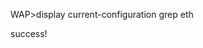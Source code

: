 WAP>display current-configuration grep eth 
<WPS X_HW_ConfigMethod="PushButton" DevicePassword="" X_HW_PinGenerator="AP" ConfigMethodsSupported="PushButton Label" Enable="1" UUID="d68327f0-732d-11be-98ab-c0f6c2371ed6" DeviceName="" X_HW_WPSRegistrationState="Stop"/>
<WPS X_HW_ConfigMethod="PushButton" DevicePassword="" X_HW_PinGenerator="AP" ConfigMethodsSupported="PushButton Label" Enable="1" UUID="d68327f0-732d-11be-98ab-c0f6c2371ed6" DeviceName="" X_HW_WPSRegistrationState="Stop"/>
<WPS X_HW_ConfigMethod="PushButton" DevicePassword="" X_HW_PinGenerator="AP" ConfigMethodsSupported="PushButton Label" Enable="0" UUID="d68327f0-732d-11be-98ab-c0f6c2371ed6" DeviceName="" X_HW_WPSRegistrationState="Stop"/>
<WPS X_HW_ConfigMethod="PushButton" DevicePassword="" X_HW_PinGenerator="AP" ConfigMethodsSupported="PushButton Label" Enable="0" UUID="d68327f0-732d-11be-98ab-c0f6c2371ed6" DeviceName="" X_HW_WPSRegistrationState="Stop"/>
<WPS X_HW_ConfigMethod="Lable" DevicePassword="" X_HW_PinGenerator="AP" Enable="0" ConfigMethodsEnabled="Lable" SetupLock="0" X_HW_WPSRegistrationState="Stop" X_HW_TimeOut="120" ConfigMethodsSupported="PushButton Lable" DeviceName="HG8145V5" UUID="d68327f0-732d-11be-98ab-c0f6c2371ed6" Version="16" SetupLockedState="Unlocked" ConfigurationState="Configured" LastConfigurationError="NoError" RegistrarNumberOfEntries="0" RegistrarEstablished="0" WPSConfigMethodsEnabled="PIN" WPSConfigMethodsSupported="PushButton,PIN" X_HW_APPinEnable="0" X_TTG_PBC="0" X_HW_APPINTIMEOUT="0" X_HW_WPSSTATUS=""/>
<WPS X_HW_ConfigMethod="Lable" DevicePassword="" X_HW_PinGenerator="AP" Enable="0" ConfigMethodsEnabled="Lable" SetupLock="0" X_HW_WPSRegistrationState="Stop" X_HW_TimeOut="120" ConfigMethodsSupported="PushButton Lable" DeviceName="HG8145V5" UUID="d68327f0-732d-11be-98ab-c0f6c2371ed6" Version="16" SetupLockedState="Unlocked" ConfigurationState="Configured" LastConfigurationError="NoError" RegistrarNumberOfEntries="0" RegistrarEstablished="0" WPSConfigMethodsEnabled="PIN" WPSConfigMethodsSupported="PushButton,PIN" X_HW_APPinEnable="0" X_TTG_PBC="0" X_HW_APPINTIMEOUT="0" X_HW_WPSSTATUS=""/>
<LANEthernetInterfaceConfigInstance InstanceID="1" Enable="1" Status="" Name="eth0:1" MACAddress="" MACAddressControlEnabled="0" MaxBitRate="Auto" DuplexMode="Auto" X_HW_L3Enable="1" Alias="cpe-1" X_HW_Mode="0" X_HW_VLAN="" X_HW_MultiCastVlanAct="0" X_HW_MultiCastVlan="1" X_TR181_MaxBitRate="-1">
<LANEthernetInterfaceConfigInstance InstanceID="2" Enable="1" Status="" Name="eth0:2" MACAddress="" MACAddressControlEnabled="0" MaxBitRate="Auto" DuplexMode="Auto" X_HW_L3Enable="1" Alias="cpe-2" X_HW_Mode="0" X_HW_VLAN="" X_HW_MultiCastVlanAct="0" X_HW_MultiCastVlan="1" X_TR181_MaxBitRate="-1">
<LANEthernetInterfaceConfigInstance InstanceID="3" Enable="1" Status="" Name="eth0:3" MACAddress="" MACAddressControlEnabled="0" MaxBitRate="Auto" DuplexMode="Auto" X_HW_L3Enable="1" Alias="cpe-3" X_HW_Mode="0" X_HW_VLAN="" X_HW_MultiCastVlanAct="0" X_HW_MultiCastVlan="1" X_TR181_MaxBitRate="-1">
<LANEthernetInterfaceConfigInstance InstanceID="4" Enable="1" Status="" Name="eth0:4" MACAddress="" MACAddressControlEnabled="0" MaxBitRate="Auto" DuplexMode="Auto" X_HW_L3Enable="1" Alias="cpe-4" X_HW_Mode="0" X_HW_VLAN="" X_HW_MultiCastVlanAct="0" X_HW_MultiCastVlan="1" X_TR181_MaxBitRate="-1">
<VoiceProfileInstance InstanceID="1" Name="" SignalingProtocol="SIP" Region="MX" DTMFMethod="InBand" DigitMap="" X_HW_DigitMapMatchMode="Min" X_HW_PortName="" X_HW_OverseaVer="0" X_HW_HowlerSendFlag="1" DigitMapEnable="1" Enable="Enabled" X_HW_KeepTransferActivePeriod="0" X_HW_ServerType="">
<Extend HeartBeatTimer="600" HeartBeatRetransTimer="60" HeartBeatRetransTimes="3" MWDBaseTime="0" MWD="60" CallholdTimer="600" Topversion="2" ProfileNego="0" ProfileIndex="0" ProfileName="" MgcSwitchMethod="SupportSwitch" PortFilterFlag="1" PortFilterTime="5" DisconnectToneType="BusyTone" DigitMapAutoMatchEnable="1" SoftwareParameters=""/>
<FaxT38 Enable="0" BitRate="0" TCFMethod="Network" HighSpeedRedundancy="3" LowSpeedRedundancy="3" X_HW_PortAdd2="0" X_HW_NegoAcceptWhenDisabled="0"/>
<CallingFeatures CallerIDEnable="1" CallerIDNameEnable="0" CallerIDName="" CallWaitingEnable="1" CallForwardUnconditionalEnable="0" CallForwardUnconditionalNumber="" CallForwardOnBusyEnable="0" CallForwardOnBusyNumber="" CallForwardOnNoAnswerEnable="0" CallForwardOnNoAnswerNumber="" CallForwardOnNoAnswerRingCount="10" CallTransferEnable="1" MWIEnable="1" X_HW_MWIMode="Deferred" X_HW_HotlineEnable="0" X_HW_HotlineNumber="" X_HW_HotlineTimer="5" X_HW_3WayEnable="1" X_HW_CallHoldEnable="1" X_HW_ConferenceEnable="1" X_HW_CentrexPrefix="" X_HW_CentrexDialSecondaryEnable="0" X_HW_MCIDEnable="0" X_HW_DigitsSendingMethod="OverlapInDialogue" X_HW_ConferenceFactoryUri="" X_HW_CancelCallWaitingDuringCallEnable="1" DoNotDisturbEnable="0" X_HW_DNDStatus="0" X_HW_HotlineMode="0" X_HW_CLIPEnable="1" X_HW_PBXPrefixEnable="1" ConferenceCallingStatus="" ConferenceCallingSessionCount="0" X_FASTWEB_SendRemoteCHTone="1" X_FASTWEB_PlayLocalCHTone="1" X_FASTWEB_CallWaitingResponseType="180+Alert-Info" X_FASTWEB_CallWaitingDropTimer="30" X_HW_SccClassEnable="1" AnonymousCalEnable="0" AnonymousCallBlockEnable="0" CallWaitingStatus="" MessageWaiting="" MaxSessions="" CallReturnEnable="" RepeatDialEnable=""/>
<VoiceProfileInstance InstanceID="4294967294" Name="" SignalingProtocol="" Region="" DTMFMethod="InBand" DigitMap="" X_HW_DigitMapMatchMode="Min" X_HW_PortName="" X_HW_OverseaVer="0" X_HW_HowlerSendFlag="1" DigitMapEnable="1" Enable="Enabled" X_HW_KeepTransferActivePeriod="0" X_HW_ServerType="">
<Extend HeartBeatTimer="600" HeartBeatRetransTimer="60" HeartBeatRetransTimes="3" MWDBaseTime="0" MWD="60" CallholdTimer="600" Topversion="2" ProfileNego="0" ProfileIndex="0" ProfileName="" MgcSwitchMethod="SupportSwitch" PortFilterFlag="1" PortFilterTime="5" DisconnectToneType="BusyTone" DigitMapAutoMatchEnable="1" SoftwareParameters=""/>
<FaxT38 Enable="0" BitRate="0" TCFMethod="Network" HighSpeedRedundancy="3" LowSpeedRedundancy="3" X_HW_PortAdd2="0" X_HW_NegoAcceptWhenDisabled="0"/>
<CallingFeatures CallerIDEnable="1" CallerIDNameEnable="0" CallerIDName="" CallWaitingEnable="1" CallForwardUnconditionalEnable="0" CallForwardUnconditionalNumber="" CallForwardOnBusyEnable="0" CallForwardOnBusyNumber="" CallForwardOnNoAnswerEnable="0" CallForwardOnNoAnswerNumber="" CallForwardOnNoAnswerRingCount="10" CallTransferEnable="1" MWIEnable="1" X_HW_MWIMode="Deferred" X_HW_HotlineEnable="0" X_HW_HotlineNumber="" X_HW_HotlineTimer="5" X_HW_3WayEnable="1" X_HW_CallHoldEnable="1" X_HW_ConferenceEnable="1" X_HW_CentrexPrefix="" X_HW_CentrexDialSecondaryEnable="0" X_HW_MCIDEnable="0" X_HW_DigitsSendingMethod="OverlapInDialogue"/>

success!
